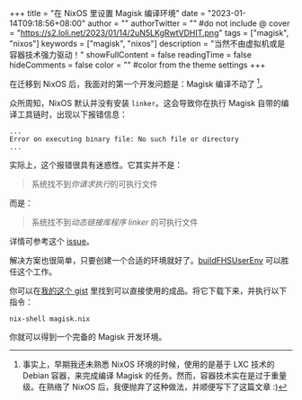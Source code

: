 +++
title = "在 NixOS 里设置 Magisk 编译环境"
date = "2023-01-14T09:18:56+08:00"
author = ""
authorTwitter = "" #do not include @
cover = "https://s2.loli.net/2023/01/14/2uN5LKgRwtVDHIT.png"
tags = ["magisk", "nixos"]
keywords = ["magisk", "nixos"]
description = "当然不由虚拟机或是容器技术强力驱动！"
showFullContent = false
readingTime = false
hideComments = false
color = "" #color from the theme settings
+++

在迁移到 NixOS 后，我面对的第一个开发问题是：Magisk 编译不动了 [^1]。

众所周知，NixOS 默认并没有安装 ```linker```。这会导致你在执行 Magisk 自带的编译工具链时，出现以下报错信息：

```shell
...
Error on executing binary file: No such file or directory
...
```

实际上，这个报错很具有迷惑性。它其实并不是：

> 系统找不到*你请求执行*的可执行文件

而是：

> 系统找不到*动态链接库程序 linker* 的可执行文件

详情可参考这个 [issue](https://github.com/NixOS/nixpkgs/issues/107375)。

解决方案也很简单，只要创建一个合适的环境就好了。[buildFHSUserEnv](https://ryantm.github.io/nixpkgs/builders/special/fhs-environments/) 可以胜任这个工作。

你可以在[我的这个 gist](https://gist.github.com/pokon548/334a92f21cbdb74705524ea012b20035) 里找到可以直接使用的成品。将它下载下来，并执行以下指令：

```shell
nix-shell magisk.nix
```

你就可以得到一个完备的 Magisk 开发环境。

[^1]: 事实上，早期我还未熟悉 NixOS 环境的时候，使用的是基于 LXC 技术的 Debian 容器，来完成编译 Magisk 的任务。然而，容器技术实在是过于重量级。在熟络了 NixOS 后，我便抛弃了这种做法，并顺便写下了这篇文章 :)
